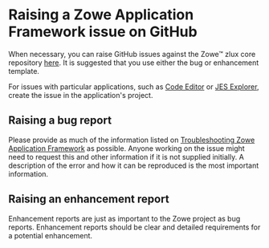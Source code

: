 # Raising a Zowe Application Framework issue on GitHub

When necessary, you can raise GitHub issues against the Zowe&trade; zlux core repository [here](https://github.com/zowe/zlux/issues). It is suggested that you use either the bug or enhancement template.

For issues with particular applications, such as [Code Editor](https://github.com/zowe/zlux-editor/issues) or [JES Explorer](https://github.com/zowe/explorer-jes/issues), create the issue in the application's project.

## Raising a bug report

Please provide as much of the information listed on [Troubleshooting Zowe Application Framework](app-troubleshoot.md) as possible. Anyone working on the issue might need to request this and other information if it is not supplied initially. A description of the error and how it can be reproduced is the most important information.

## Raising an enhancement report

Enhancement reports are just as important to the Zowe project as bug reports. Enhancement reports should be clear and detailed requirements for a potential enhancement.